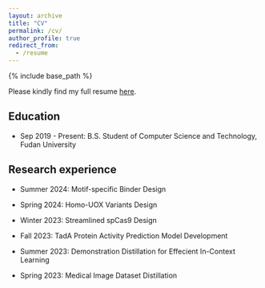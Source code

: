 ```yaml
---
layout: archive
title: "CV"
permalink: /cv/
author_profile: true
redirect_from:
  - /resume
---
```


{% include base_path %}

Please kindly find my full resume [here](/files/TongChen_CV.pdf).

## Education
* Sep 2019 - Present: B.S. Student of Computer Science and Technology, Fudan University

## Research experience
* Summer 2024: Motif-specific Binder Design

* Spring 2024: Homo-UOX Variants Design

* Winter 2023: Streamlined spCas9 Design

* Fall 2023: TadA Protein Activity Prediction Model Development

* Summer 2023: Demonstration Distillation for Effecient In-Context Learning

* Spring 2023: Medical Image Dataset Distillation

  

